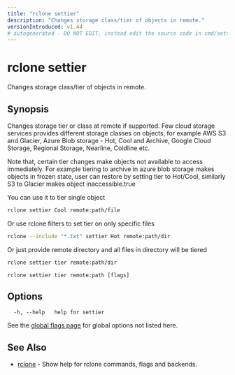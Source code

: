 ```yaml
---
title: "rclone settier"
description: "Changes storage class/tier of objects in remote."
versionIntroduced: v1.44
# autogenerated - DO NOT EDIT, instead edit the source code in cmd/settier/ and as part of making a release run "make commanddocs"
---
```

# rclone settier

Changes storage class/tier of objects in remote.

## Synopsis

Changes storage tier or class at remote if supported. Few cloud storage
services provides different storage classes on objects, for example
AWS S3 and Glacier, Azure Blob storage - Hot, Cool and Archive,
Google Cloud Storage, Regional Storage, Nearline, Coldline etc.

Note that, certain tier changes make objects not available to access immediately.
For example tiering to archive in azure blob storage makes objects in frozen state,
user can restore by setting tier to Hot/Cool, similarly S3 to Glacier makes object
inaccessible.true

You can use it to tier single object

```sh
rclone settier Cool remote:path/file
```

Or use rclone filters to set tier on only specific files

```sh
rclone --include "*.txt" settier Hot remote:path/dir
```

Or just provide remote directory and all files in directory will be tiered

```sh
rclone settier tier remote:path/dir
```

```
rclone settier tier remote:path [flags]
```

## Options

```
  -h, --help   help for settier
```

See the [global flags page](/flags/) for global options not listed here.

## See Also

<!-- markdownlint-capture -->
<!-- markdownlint-disable ul-style line-length -->

* [rclone](/commands/rclone/)	 - Show help for rclone commands, flags and backends.


<!-- markdownlint-restore -->
